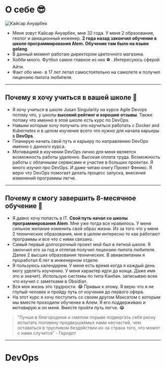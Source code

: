 # О себе :sunglasses:

![Кайсар Ануарбек](Downloads/Untitled.jpeg)

- Меня зовут Кайсар Ануарбек, мне 32 года. У меня 2 образования, геолог и авиационный инженер. **2 года назад закончил обучение в школе программирования Alem. Обучение там было на языке golang**. 
- В данный момент работаю директором цветочного магазина. 
- Хобби много. Футбол самое главное из них :soccer: . Интересуюсь сферой Айти. 
- Факт обо мне- в 17 лет летал самостоятельно на самолете и получил лицензию пилота любителя.

---

## Почему я хочу учиться в вашей школе :school_satchel:

- Я хочу учиться в школе Jusan Singularity на курсе Agile Devops потому что, у школы **высокий рейтинг и хорошие отзывы**. Также потому что именно в этой школе есть курс по DevOps. 
- Навыки которые хочу получить это научиться работать с Docker and Kubernetes и в целом изучение всего что нужно для начала карьеры в **DevOps**. 
- Планирую начать свой путь и карьеру по направлению DevOps именно с данного курса.
- Мотивацией в изучении DevOps лично для меня является возможность работы удаленно. Высокая оплата труда. Возможность работы с облачными сервисами и участие в больших проектах. Я много изучил про DevOps. И даже читаю книгу Проект Феникс. Я верю что DevOps помогает делать процесс запуска, внесения изменений программы легче.

---

## Почему я смогу завершить 8-месячное обучение :dart:

- Я давно хочу попасть в IT. **Свой путь начал со школы программирования Alem**. Мне уже тогда все нравилось. У меня сильное желание изменить свой образ жизни. Из за того что у меня 2 технических образования, мне в целом интересно то как работают программы и все что с ними связано. 
- Самый первый долгосрочный проект мой был в летной школе. Я закончил его за год и отлетав получил лицензию пилота любителя. Далее 2 высших образования технических. В авиакомпании я проработал 6 лет в инженерном отделе.
- Я пользуюсь календарем. У меня есть время когда я каждый день могу уделять изучению. У меня характер идти до конца. Даже имя это и значит). Использую системы по типа Канбан. записываю всек что изучил с заметками в Obsidian.
- Вся моя жизнь это трудности. :joy: Привык к этому. Я верю что я не глупый человек и пройду путь от изучения до первого офера.
- На этот курс я хочу поступить со своим другом Максатом с которым мы вместе проходили обучение в Алем. Я его поддерживаю и мотивирую и он меня. Вместе пройти путь легче. :joy:
 
> "Лучше в благородном и смелом порыве подвергать себя риску испытать половину предвкушаемых нами несчастий, чем оставаться в трусливом бездействии из-за страха того, что может с нами случится" - Геродот

---

# DevOps
